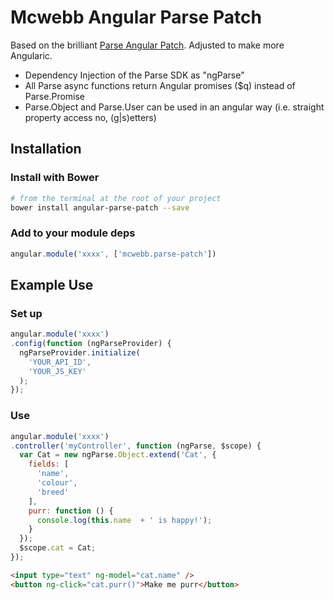 # Mcwebb Angular Parse Patch

Based on the brilliant [Parse Angular Patch](https://github.com/brandid/parse-angular-patch).
Adjusted to make more Angularic.

  - Dependency Injection of the Parse SDK as "ngParse"
  - All Parse async functions return Angular promises ($q) instead of Parse.Promise
  - Parse.Object and Parse.User can be used in an angular way (i.e. straight property access no, (g|s)etters)

## Installation
### Install with Bower
```bash
# from the terminal at the root of your project
bower install angular-parse-patch --save
```
### Add to your module deps
```js
angular.module('xxxx', ['mcwebb.parse-patch'])
```

## Example Use
### Set up
```js
angular.module('xxxx')
.config(function (ngParseProvider) {
  ngParseProvider.initialize(
    'YOUR_API_ID',
    'YOUR_JS_KEY'
  );
});
```
### Use
```js
angular.module('xxxx')
.controller('myController', function (ngParse, $scope) {
  var Cat = new ngParse.Object.extend('Cat', {
    fields: [
      'name',
      'colour',
      'breed'
    ],
    purr: function () {
      console.log(this.name  + ' is happy!');
    }
  });
  $scope.cat = Cat;
});
```
```html
<input type="text" ng-model="cat.name" />
<button ng-click="cat.purr()">Make me purr</button>
```
